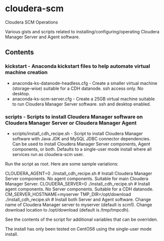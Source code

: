 # cloudera-scm
Cloudera SCM Operations

Various gists and scripts related to installing/configuring/operating Cloudera Manager Server and Agent software.



## Contents

### kickstart - Anaconda kickstart files to help automate virtual machine creation

* anaconda-ks-datanode-headless.cfg - Create a smaller virtual machine (storage-wise) suitable for a CDH datanode. ssh access only. No desktop.
* anaconda-ks-scm-server.cfg - Create a 25GB virtual machine suitable to run Cloudera Manager Server software. ssh and desktop enabled.

### scripts - Scripts to install Cloudera Manager software on Cloudera Manager Server or Cloudera Manager Agent

* scripts/install_cdh_recipe.sh - Script to install Cloudera Manager software with Java JDK and MySQL JDBC connector dependencies. Can be used to install Cloudera Manager Server components, Agent components, or both. Defaults to a single-user mode install where all services run as cloudera-scm user.

Run the script as root. Here are some sample variations:

CLOUDERA_AGENT=0 ./install_cdh_recipe.sh    # Install Cloudera Manager Server components. No agent components. Suitable for main Cloudera Manager Server.
CLOUDERA_SERVER=0 ./install_cdh_recipe.sh   # Install agent components. No Server components. Suitable for a CDH datanode.
CM_SERVER_HOSTNAME=myserver TMP_DIR=/opt/download ./install_cdh_recipe.sh    # Install both Server and Agent software. Change name of Cloudera Manager server to myserver (default is scm1). Change download location to /opt/download (default is /tmp/tmpcdh).

See the contents of the script for additional variables that can be overriden.

The install has only been tested on CentOS6 using the single-user mode install.
